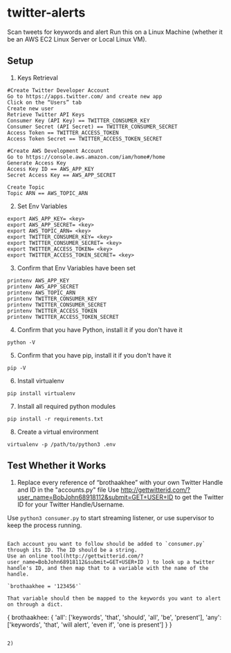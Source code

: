 # twitter-alerts
Scan tweets for keywords and alert
Run this on a Linux Machine (whether it be an AWS EC2 Linux Server or Local Linux VM).


## Setup

1) Keys Retrieval
```
#Create Twitter Developer Account
Go to https://apps.twitter.com/ and create new app
Click on the “Users” tab
Create new user
Retrieve Twitter API Keys
Consumer Key (API Key) == TWITTER_CONSUMER_KEY
Consumer Secret (API Secret) == TWITTER_CONSUMER_SECRET
Access Token == TWITTER_ACCESS_TOKEN
Access Token Secret == TWITTER_ACCESS_TOKEN_SECRET

#Create AWS Development Account
Go to https://console.aws.amazon.com/iam/home#/home
Generate Access Key
Access Key ID == AWS_APP_KEY
Secret Access Key == AWS_APP_SECRET

Create Topic
Topic ARN == AWS_TOPIC_ARN
```


2) Set Env Variables
```
export AWS_APP_KEY= <key> 
export AWS_APP_SECRET= <key> 
export AWS_TOPIC_ARN= <key> 
export TWITTER_CONSUMER_KEY= <key> 
export TWITTER_CONSUMER_SECRET= <key> 
export TWITTER_ACCESS_TOKEN= <key> 
export TWITTER_ACCESS_TOKEN_SECRET= <key> 
```

3) Confirm that Env Variables have been set
```
printenv AWS_APP_KEY
printenv AWS_APP_SECRET
printenv AWS_TOPIC_ARN
printenv TWITTER_CONSUMER_KEY
printenv TWITTER_CONSUMER_SECRET
printenv TWITTER_ACCESS_TOKEN
printenv TWITTER_ACCESS_TOKEN_SECRET
```

4) Confirm that you have Python, install it if you don't have it

```
python -V
```

5) Confirm that you have pip, install it if you don't have it
```
pip -V
```

6) Install virtualenv
```
pip install virtualenv
```

7) Install all required python modules
```
pip install -r requirements.txt
```


8) Create a virtual environment
```
virtualenv -p /path/to/python3 .env
```


## Test Whether it Works

1) Replace every reference of “brothaakhee” with your own Twitter Handle and ID in the "accounts.py" file
   Use http://gettwitterid.com/?user_name=BobJohn68918112&submit=GET+USER+ID to get the Twitter ID for your Twitter Handle/Username.

Use `python3 consumer.py` to start streaming listener, or use supervisor to keep the process running.

```

Each account you want to follow should be added to `consumer.py` through its ID. The ID should be a string.
Use an online tool(http://gettwitterid.com/?user_name=BobJohn68918112&submit=GET+USER+ID ) to look up a twitter handle's ID, and then map that to a variable with the name of the handle.

`brothaakhee = '123456'`

That variable should then be mapped to the keywords you want to alert on through a dict.

```
{
    brothaakhee: {
        'all': ['keywords', 'that', 'should', 'all', 'be', 'present'],
        'any': ['keywords', 'that', 'will alert', 'even if', 'one is present']
    }
}
```

2) 